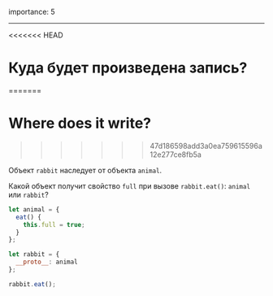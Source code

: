 importance: 5

---

<<<<<<< HEAD
# Куда будет произведена запись?
=======
# Where does it write?
>>>>>>> 47d186598add3a0ea759615596a12e277ce8fb5a

Объект `rabbit` наследует от объекта `animal`.

Какой объект получит свойство `full` при вызове `rabbit.eat()`: `animal` или `rabbit`? 

```js
let animal = {
  eat() {
    this.full = true;
  }
};

let rabbit = {
  __proto__: animal
};

rabbit.eat();
```
